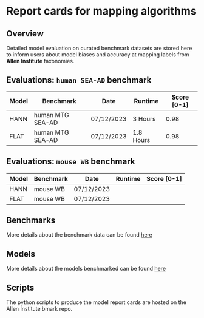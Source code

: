 # Report cards for mapping algorithms

## Overview

Detailed model evaluation on curated benchmark datasets are stored here to inform users about model biases and accuracy at mapping labels from **Allen Institute** taxonomies.

## Evaluations: `human SEA-AD` benchmark

Model | Benchmark | Date | Runtime | Score [0-1]
--- | --- | --- | --- | ---
HANN | human MTG SEA-AD | 07/12/2023 | 3 Hours | 0.98
FLAT | human MTG SEA-AD | 07/12/2023 | 1.8 Hours | 0.98

## Evaluations: `mouse WB` benchmark

Model | Benchmark | Date | Runtime | Score [0-1]
--- | --- | --- | --- | ---
HANN | mouse WB | 07/12/2023 | |
FLAT | mouse WB | 07/12/2023 | |

## Benchmarks
More details about the benchmark data can be found [here](LINK)

## Models
More details about the models benchmarked can be found [here](LINK)

## Scripts

The python scripts to produce the model report cards are hosted on the Allen Institute bmark repo.
